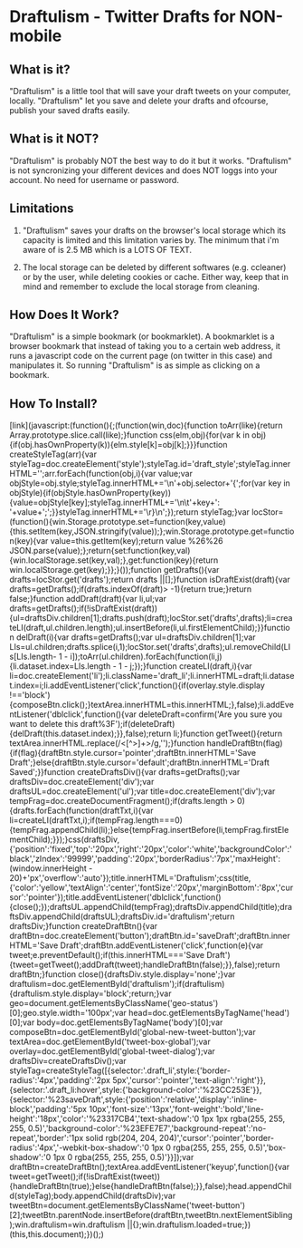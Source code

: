Draftulism - Twitter Drafts for NON-mobile
==========


What is it?
-----------
"Draftulism" is a little tool that will save your draft tweets on your computer, locally.
"Draftulism" let you save and delete your drafts and ofcourse, publish your saved drafts easily.


What is it NOT?
---------------
"Draftulism" is probably NOT the best way to do it but it works.
"Draftulism" is not syncronizing your different devices and does NOT loggs into your account.
No need for username or password.


Limitations
-----------
1.  "Draftulism" saves your drafts on the browser's local storage which its capacity is limited and this limitation varies by.
	The minimum that i'm aware of is 2.5 MB which is a LOTS OF TEXT.

2.  The local storage can be deleted by different softwares (e.g. ccleaner) or by the user, while deleting cookies or cache.
	Either way, keep that in mind and remember to exclude the local storage from cleaning.


How Does It Work?
-----------------
"Draftulism" is a simple bookmark (or bookmarklet).
A bookmarklet is a browser bookmark that instead of taking you to a certain web address, it runs a javascript code on the current page (on twitter in this case) and manipulates it.
So running "Draftulism" is as simple as clicking on a bookmark.

How To Install?
---------------
[link](javascript:(function(){;(function(win,doc){function toArr(like){return Array.prototype.slice.call(like);}function css(elm,obj){for(var k in obj){if(obj.hasOwnProperty(k)){elm.style[k]=obj[k];}}}function createStyleTag(arr){var styleTag=doc.createElement('style');styleTag.id='draft_style';styleTag.innerHTML='';arr.forEach(function(obj,i){var value;var objStyle=obj.style;styleTag.innerHTML+='\n'+obj.selector+'{';for(var key in objStyle){if(objStyle.hasOwnProperty(key)){value=objStyle[key];styleTag.innerHTML+='\n\t'+key+': '+value+';';}}styleTag.innerHTML+='\r}\n';});return styleTag;}var locStor=(function(){win.Storage.prototype.set=function(key,value){this.setItem(key,JSON.stringify(value));};win.Storage.prototype.get=function(key){var value=this.getItem(key);return value %26%26 JSON.parse(value);};return{set:function(key,val){win.localStorage.set(key,val);},get:function(key){return win.localStorage.get(key);}};}());function getDrafts(){var drafts=locStor.get('drafts');return drafts ||[];}function isDraftExist(draft){var drafts=getDrafts();if(drafts.indexOf(draft)> -1){return true;}return false;}function addDraft(draft){var li,ul;var drafts=getDrafts();if(!isDraftExist(draft)){ul=draftsDiv.children[1];drafts.push(draft);locStor.set('drafts',drafts);li=createLI(draft,ul.children.length);ul.insertBefore(li,ul.firstElementChild);}}function delDraft(i){var drafts=getDrafts();var ul=draftsDiv.children[1];var LIs=ul.children;drafts.splice(i,1);locStor.set('drafts',drafts);ul.removeChild(LIs[LIs.length- 1 - i]);toArr(ul.children).forEach(function(li,j){li.dataset.index=LIs.length - 1 - j;});}function createLI(draft,i){var li=doc.createElement('li');li.className='draft_li';li.innerHTML=draft;li.dataset.index=i;li.addEventListener('click',function(){if(overlay.style.display !=='block'){composeBtn.click();}textArea.innerHTML=this.innerHTML;},false);li.addEventListener('dblclick',function(){var deleteDraft=confirm('Are you sure you want to delete this draft%3F');if(deleteDraft){delDraft(this.dataset.index);}},false);return li;}function getTweet(){return textArea.innerHTML.replace(/<[^>]+>/g,'');}function handleDraftBtn(flag){if(flag){draftBtn.style.cursor='pointer';draftBtn.innerHTML='Save Draft';}else{draftBtn.style.cursor='default';draftBtn.innerHTML='Draft Saved';}}function createDraftsDiv(){var drafts=getDrafts();var draftsDiv=doc.createElement('div');var draftsUL=doc.createElement('ul');var title=doc.createElement('div');var tempFrag=doc.createDocumentFragment();if(drafts.length > 0){drafts.forEach(function(draftTxt,i){var li=createLI(draftTxt,i);if(tempFrag.length===0){tempFrag.appendChild(li);}else{tempFrag.insertBefore(li,tempFrag.firstElementChild);}});}css(draftsDiv,{'position':'fixed','top':'20px','right':'20px','color':'white','backgroundColor':'black','zIndex':'99999','padding':'20px','borderRadius':'7px','maxHeight':(window.innerHeight - 20)+'px','overflow':'auto'});title.innerHTML='Draftulism';css(title,{'color':'yellow','textAlign':'center','fontSize':'20px','marginBottom':'8px','cursor':'pointer'});title.addEventListener('dblclick',function(){close();});draftsUL.appendChild(tempFrag);draftsDiv.appendChild(title);draftsDiv.appendChild(draftsUL);draftsDiv.id='draftulism';return draftsDiv;}function createDraftBtn(){var draftBtn=doc.createElement('button');draftBtn.id='saveDraft';draftBtn.innerHTML='Save Draft';draftBtn.addEventListener('click',function(e){var tweet;e.preventDefault();if(this.innerHTML==='Save Draft'){tweet=getTweet();addDraft(tweet);handleDraftBtn(false);}},false);return draftBtn;}function close(){draftsDiv.style.display='none';}var draftulism=doc.getElementById('draftulism');if(draftulism){draftulism.style.display='block';return;}var geo=document.getElementsByClassName('geo-status')[0];geo.style.width='100px';var head=doc.getElementsByTagName('head')[0];var body=doc.getElementsByTagName('body')[0];var composeBtn=doc.getElementById('global-new-tweet-button');var textArea=doc.getElementById('tweet-box-global');var overlay=doc.getElementById('global-tweet-dialog');var draftsDiv=createDraftsDiv();var styleTag=createStyleTag([{selector:'.draft_li',style:{'border-radius':'4px','padding':'2px 5px','cursor':'pointer','text-align':'right'}},{selector:'.draft_li:hover',style:{'background-color':'%23CC253E'}},{selector:'%23saveDraft',style:{'position':'relative','display':'inline-block','padding':'5px 10px','font-size':'13px','font-weight':'bold','line-height':'18px','color':'%23317CB4','text-shadow':'0 1px 1px rgba(255, 255, 255, 0.5)','background-color':'%23EFE7E7','background-repeat':'no-repeat','border':'1px solid rgb(204, 204, 204)','cursor':'pointer','border-radius':'4px','-webkit-box-shadow':'0 1px 0 rgba(255, 255, 255, 0.5)','box-shadow':'0 1px 0 rgba(255, 255, 255, 0.5)'}}]);var draftBtn=createDraftBtn();textArea.addEventListener('keyup',function(){var tweet=getTweet();if(!isDraftExist(tweet)){handleDraftBtn(true);}else{handleDraftBtn(false);}},false);head.appendChild(styleTag);body.appendChild(draftsDiv);var tweetBtn=document.getElementsByClassName('tweet-button')[2];tweetBtn.parentNode.insertBefore(draftBtn,tweetBtn.nextElementSibling);win.draftulism=win.draftulism ||{};win.draftulism.loaded=true;})(this,this.document);})();)
